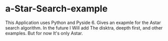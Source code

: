 # a-Star-Search-example


This Application uses Python and Pyside 6. 
Gives an exapmle for the Astar search algorithm.
In the future I Will add The disktra, deepth first, and other examples.
But for now It's only Astar.
